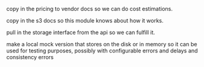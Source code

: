 copy in the pricing to vendor docs so we can do cost estimations.

copy in the s3 docs so this module knows about how it works.

pull in the storage interface from the api so we can fulfill it.

make a local mock version that stores on the disk or in memory so it can be used
for testing purposes, possibly with configurable errors and delays and
consistency errors

